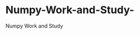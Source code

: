   # Numpy-Work-and-Study-
Numpy Work and Study 
                
                
              
                     
                  
                                                         
                             
                  
                    
                                                                                                     
                                                                                                           
                                                                                 
                                                                                                                                                                 
                                                
                                                                                                                                                                                                       
                                                                                                                
                                                                                                                                                                                                                                                      
                                                                                                                                                       
                                                                                                                                           
                                                                                                                                                                       
                                                                                                       
                                                                               
                                                                        
                    
